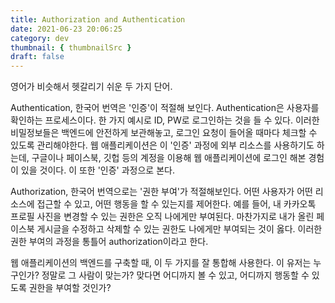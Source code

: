 ```yaml
---
title: Authorization and Authentication
date: 2021-06-23 20:06:25
category: dev
thumbnail: { thumbnailSrc }
draft: false
---
```


영어가 비슷해서 헷갈리기 쉬운 두 가지 단어.

Authentication, 한국어 번역은 '인증'이 적절해 보인다. Authentication은 사용자를 확인하는 프로세스이다. 한 가지 예시로 ID, PW로 로그인하는 것을 들 수 있다. 이러한 비밀정보들은 백엔드에 안전하게 보관해놓고, 로그인 요청이 들어올 때마다 체크할 수 있도록 관리해야한다. 웹 애플리케이션은 이 '인증' 과정에 외부 리소스를 사용하기도 하는데, 구글이나 페이스북, 깃헙 등의 계정을 이용해 웹 애플리케이션에 로그인 해본 경험이 있을 것이다. 이 또한 '인증' 과정으로 본다.

Authorization, 한국어 번역으로는 '권한 부여'가 적절해보인다. 어떤 사용자가 어떤 리소스에 접근할 수 있고, 어떤 행동을 할 수 있는지를 제어한다. 예를 들어, 내 카카오톡 프로필 사진을 변경할 수 있는 권한은 오직 나에게만 부여된다. 마찬가지로 내가 올린 페이스북 게시글을 수정하고 삭제할 수 있는 권한도 나에게만 부여되는 것이 옳다. 이러한 권한 부여의 과정을 통틀어 authorization이라고 한다.

웹 애플리케이션의 백엔드를 구축할 때, 이 두 가지를 잘 통합해 사용한다. 이 유저는 누구인가? 정말로 그 사람이 맞는가? 맞다면 어디까지 볼 수 있고, 어디까지 행동할 수 있도록 권한을 부여할 것인가? 